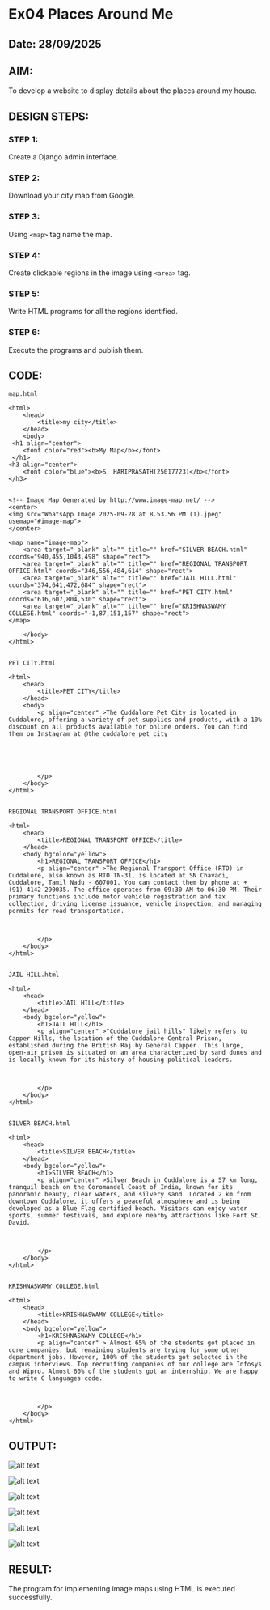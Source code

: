 # Ex04 Places Around Me
## Date: 28/09/2025

## AIM:
To develop a website to display details about the places around my house.

## DESIGN STEPS:

### STEP 1:
Create a Django admin interface.

### STEP 2:
Download your city map from Google.

### STEP 3:
Using ```<map>``` tag name the map.

### STEP 4:
Create clickable regions in the image using ```<area>``` tag.

### STEP 5:
Write HTML programs for all the regions identified.

### STEP 6:
Execute the programs and publish them.

## CODE:
~~~
map.html

<html>
    <head>
        <title>my city</title>
    </head>
    <body>
 <h1 align="center">
    <font color="red"><b>My Map</b></font>
 </h1>       
<h3 align="center">
    <font color="blue"><b>S. HARIPRASATH(25017723)</b></font>
</h3>        
        

<!-- Image Map Generated by http://www.image-map.net/ -->
<center>
<img src="WhatsApp Image 2025-09-28 at 8.53.56 PM (1).jpeg" usemap="#image-map">
</center>

<map name="image-map">
    <area target="_blank" alt="" title="" href="SILVER BEACH.html" coords="940,455,1043,498" shape="rect">
    <area target="_blank" alt="" title="" href="REGIONAL TRANSPORT OFFICE.html" coords="346,556,484,614" shape="rect">
    <area target="_blank" alt="" title="" href="JAIL HILL.html" coords="374,641,472,684" shape="rect">
    <area target="_blank" alt="" title="" href="PET CITY.html" coords="616,607,804,530" shape="rect">
    <area target="_blank" alt="" title="" href="KRISHNASWAMY COLLEGE.html" coords="-1,87,151,157" shape="rect">
</map>
       
    </body>
</html>


PET CITY.html

<html>
    <head>
        <title>PET CITY</title>
    </head>
    <body>
        <p align="center" >The Cuddalore Pet City is located in Cuddalore, offering a variety of pet supplies and products, with a 10% discount on all products available for online orders. You can find them on Instagram at @the_cuddalore_pet_city 





        </p>
    </body>
</html>


REGIONAL TRANSPORT OFFICE.html

<html>
    <head>
        <title>REGIONAL TRANSPORT OFFICE</title>
    </head>
    <body bgcolor="yellow">
        <h1>REGIONAL TRANSPORT OFFICE</h1>
        <p align="center" >The Regional Transport Office (RTO) in Cuddalore, also known as RTO TN-31, is located at SN Chavadi, Cuddalore, Tamil Nadu - 607001. You can contact them by phone at +(91)-4142-290035. The office operates from 09:30 AM to 06:30 PM. Their primary functions include motor vehicle registration and tax collection, driving license issuance, vehicle inspection, and managing permits for road transportation. 



        </p>
    </body>
</html>


JAIL HILL.html

<html>
    <head>
        <title>JAIL HILL</title>
    </head>
    <body bgcolor="yellow">
        <h1>JAIL HILL</h1>
        <p align="center" >"Cuddalore jail hills" likely refers to Capper Hills, the location of the Cuddalore Central Prison, established during the British Raj by General Capper. This large, open-air prison is situated on an area characterized by sand dunes and is locally known for its history of housing political leaders. 



        </p>
    </body>
</html>


SILVER BEACH.html

<html>
    <head>
        <title>SILVER BEACH</title>
    </head>
    <body bgcolor="yellow">
        <h1>SILVER BEACH</h1>
        <p align="center" >Silver Beach in Cuddalore is a 57 km long, tranquil beach on the Coromandel Coast of India, known for its panoramic beauty, clear waters, and silvery sand. Located 2 km from downtown Cuddalore, it offers a peaceful atmosphere and is being developed as a Blue Flag certified beach. Visitors can enjoy water sports, summer festivals, and explore nearby attractions like Fort St. David.   



        </p>
    </body>
</html>


KRISHNASWAMY COLLEGE.html

<html>
    <head>
        <title>KRISHNASWAMY COLLEGE</title>
    </head>
    <body bgcolor="yellow">
        <h1>KRISHNASWAMY COLLEGE</h1>
        <p align="center" > Almost 65% of the students got placed in core companies, but remaining students are trying for some other department jobs. However, 100% of the students got selected in the campus interviews. Top recruiting companies of our college are Infosys and Wipro. Almost 60% of the students got an internship. We are happy to write C languages code.



        </p>
    </body>
</html>

~~~


## OUTPUT:
![alt text](hari/mapapp/static/1.png)


![alt text](<hari/mapapp/static/SILVER BEACH OUTPUT.png>)

![alt text](<hari/mapapp/static/REGIONAL TRANSPORT OFFICE OUTPUT.png>)

![alt text](<hari/mapapp/static/PET CITY OUTPUT.png>)

![alt text](<hari/mapapp/static/KRISHNASWAMY COLLEGE OUTPUT.png>)

![alt text](<hari/mapapp/static/JAIL HILL OUTPUT.png>)


## RESULT:
The program for implementing image maps using HTML is executed successfully.

